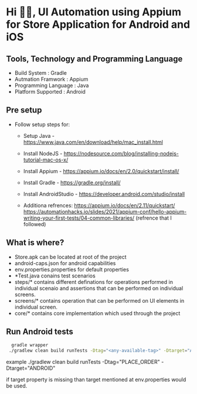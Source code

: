 # Hi 👋🏻, UI Automation using Appium for Store Application for Android and iOS 

## Tools, Technology and Programming Language

- Build System : Gradle
- Autmation Framwork : Appium
- Programming Language : Java
- Platform Supported : Android

## Pre setup

- Follow setup steps for:
  - Setup Java - https://www.java.com/en/download/help/mac_install.html
  - Install NodeJS - https://nodesource.com/blog/installing-nodejs-tutorial-mac-os-x/
  - Install Appium - https://appium.io/docs/en/2.0/quickstart/install/
  - Install Gradle - https://gradle.org/install/
  - Install AndroidStudio - https://developer.android.com/studio/install
  
  - Additiona refrences: 
    https://appium.io/docs/en/2.11/quickstart/
    https://automationhacks.io/slides/2021/appium-conf/hello-appium-writing-your-first-tests/04-common-libraries/ (refrence that I followed)
  

## What is where?

- Store.apk can be located at root of the project
- android-caps.json for android capabilities
- env.properties.properties for default properties
- *Test.java conains test scenarios
- steps/* contains different definations for operations performed in individual scenaio and assertions that can be performed on individual screens.
- screens/* contains operation that can be performed on UI elements in individual screen.
- core/* contains core implementation which used through the project


## Run Android tests

```zsh
  gradle wrapper
 ./gradlew clean build runTests -Dtag="<any-available-tag>" -Dtarget="ANDROID"
```
example ./gradlew clean build runTests -Dtag="PLACE_ORDER" -Dtarget="ANDROID"

if target property is missing than target mentioned at env.properties would be used.
